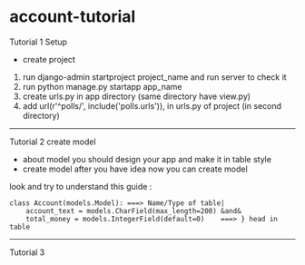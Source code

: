 # account-tutorial
Tutorial 1 Setup
- create project
1. run django-admin startproject project_name and run server to check it
2. run python manage.py startapp app_name
3. create urls.py in app directory (same directory have view.py)
4. add url(r'^polls/', include('polls.urls')), in urls.py of project (in second directory)


-----------------------------------------------------------------------------------------------------------------------------------

Tutorial 2 create model
- about model
you should design your app and make it in table style
- create model
after you have idea now you can create model

look and try to understand this guide :

    class Account(models.Model): ===> Name/Type of table|
        account_text = models.CharField(max_length=200) &and&
        total_money = models.IntegerField(default=0)    ===> } head in table
-----------------------------------------------------------------------------------------------------------------------------------

Tutorial 3 
